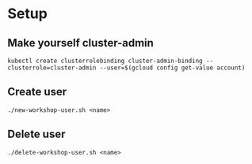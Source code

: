 # Setup

## Make yourself cluster-admin
```
kubectl create clusterrolebinding cluster-admin-binding --clusterrole=cluster-admin --user=$(gcloud config get-value account)
```

## Create user
```
./new-workshop-user.sh <name>
```

## Delete user
```
./delete-workshop-user.sh <name>
````
